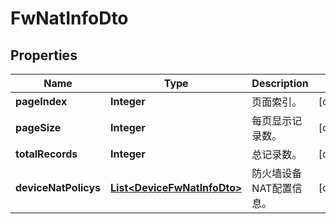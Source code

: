 
# FwNatInfoDto

## Properties
Name | Type | Description | Notes
------------ | ------------- | ------------- | -------------
**pageIndex** | **Integer** | 页面索引。 |  [optional]
**pageSize** | **Integer** | 每页显示记录数。 |  [optional]
**totalRecords** | **Integer** | 总记录数。 |  [optional]
**deviceNatPolicys** | [**List&lt;DeviceFwNatInfoDto&gt;**](DeviceFwNatInfoDto.md) | 防火墙设备NAT配置信息。 |  [optional]



